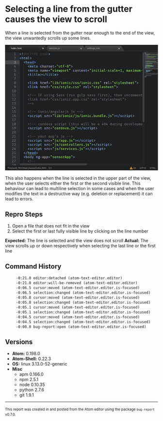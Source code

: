 # Selecting a line from the gutter causes the view to scroll

When a line is selected from the gutter near enough to the end of the view, the view unwantedly scrolls up some lines.

![Gutter line selection and scroll](https://raw.githubusercontent.com/almostearthling/hello-world/master/images/bug_lineselect.gif)

This also happens when the line is selected in the upper part of the view, when the user selects either the first or the second visible line. This behaviour can lead to multiline selection in some cases and when the user modifies the text in a destructive way (e.g. deletion or replacement) it can lead to errors.

## Repro Steps

1. Open a file that does not fit in the view
2. Select the first or last fully visible line by clicking on the line number

**Expected:** The line is selected and the view does not scroll
**Actual:** The view scrolls up or down respectively when selecting the last line or the first line

## Command History

```
     -0:21.0 editor:detached (atom-text-editor.editor)
     -0:21.0 editor:will-be-removed (atom-text-editor.editor)
     -0:06.5 cursor:moved (atom-text-editor.editor.is-focused)
     -0:06.5 selection:changed (atom-text-editor.editor.is-focused)
     -0:05.8 cursor:moved (atom-text-editor.editor.is-focused)
     -0:05.8 selection:changed (atom-text-editor.editor.is-focused)
     -0:05.1 cursor:moved (atom-text-editor.editor.is-focused)
     -0:05.1 selection:changed (atom-text-editor.editor.is-focused)
     -0:04.5 cursor:moved (atom-text-editor.editor.is-focused)
     -0:04.5 selection:changed (atom-text-editor.editor.is-focused)
     -0:00.0 bug-report:open (atom-text-editor.editor.is-focused)
```

## Versions

* **Atom:**       0.198.0
* **Atom-Shell:** 0.22.3
* **OS:**         linux 3.13.0-52-generic
* **Misc**
    * apm  0.166.0
    * npm  2.5.1
    * node 0.10.35
    * python 2.7.6
    * git 1.9.1

---

<small>This report was created in and posted from the Atom editor using the package `bug-report` v0.7.0.</small>
